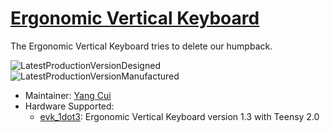 # [Ergonomic Vertical Keyboard](https://github.com/YangPiCui/ErgonomicVerticalKeyboard)

The Ergonomic Vertical Keyboard tries to delete our humpback.

![LatestProductionVersionDesigned](https://github.com/YangPiCui/ErgonomicVerticalKeyboard/blob/master/LatestProductionVersionDesigned.PNG)
![LatestProductionVersionManufactured](https://github.com/YangPiCui/ErgonomicVerticalKeyboard/raw/master/LatestProductionVersionManufactured.jpg)

* Maintainer: [Yang Cui](https://github.com/YangPiCui)
* Hardware Supported:
  * [evk_1dot3](evk_1dot3/): Ergonomic Vertical Keyboard version 1.3 with Teensy 2.0